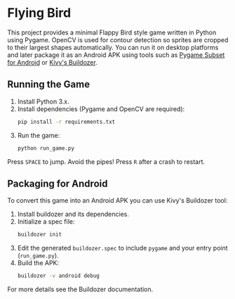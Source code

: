 # Flying Bird

This project provides a minimal Flappy Bird style game written in Python using
Pygame. OpenCV is used for contour detection so sprites are cropped to their
largest shapes automatically. You can run it on desktop platforms and later
package it as an Android APK using tools such as
[Pygame Subset for Android](https://github.com/renpy/pygame_sdl2) or
[Kivy's Buildozer](https://github.com/kivy/buildozer).

## Running the Game

1. Install Python 3.x.
2. Install dependencies (Pygame and OpenCV are required):
   ```bash
   pip install -r requirements.txt
   ```
3. Run the game:
   ```bash
   python run_game.py
   ```

Press `SPACE` to jump. Avoid the pipes! Press `R` after a crash to restart.

## Packaging for Android

To convert this game into an Android APK you can use Kivy's Buildozer tool:

1. Install buildozer and its dependencies.
2. Initialize a spec file:
   ```bash
   buildozer init
   ```
3. Edit the generated `buildozer.spec` to include `pygame` and your entry
   point (`run_game.py`).
4. Build the APK:
   ```bash
   buildozer -v android debug
   ```

For more details see the Buildozer documentation.
